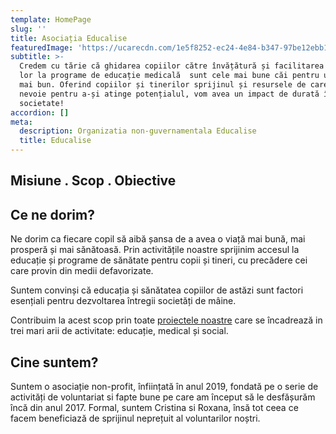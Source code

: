 ```yaml
---
template: HomePage
slug: ''
title: Asociația Educalise
featuredImage: 'https://ucarecdn.com/1e5f8252-ec24-4e84-b347-97be12ebb14b/'
subtitle: >-
  Credem cu tărie că ghidarea copiilor către învățătură și facilitarea accesului
  lor la programe de educație medicală  sunt cele mai bune căi pentru un viitor
  mai bun. Oferind copiilor și tinerilor sprijinul și resursele de care au
  nevoie pentru a-și atinge potențialul, vom avea un impact de durată în
  societate!
accordion: []
meta:
  description: Organizatia non-guvernamentala Educalise
  title: Educalise
---
```

## Misiune . Scop . Obiective

## Ce ne dorim?

Ne dorim ca fiecare copil să aibă șansa de a avea o viață mai bună, mai prosperă și mai sănătoasă. Prin activitățile noastre sprijinim accesul la educație și programe de sănătate pentru copii și tineri, cu precădere cei care provin din medii defavorizate.

Suntem convinși că educația și sănătatea copiilor de astăzi sunt factori esențiali pentru dezvoltarea întregii societăți de mâine.

Contribuim la acest scop prin toate [proiectele noastre](https://happy-swirles-c4c6a1.netlify.app/blog/) care se încadrează in trei mari arii de activitate: educație, medical și social.





## Cine suntem?

Suntem o asociație non-profit, înființată în anul 2019, fondată pe o serie de activități de voluntariat si fapte bune pe care am început să le desfășurăm încă din anul 2017. Formal, suntem Cristina si Roxana, însă tot ceea ce facem beneficiază de sprijinul neprețuit al voluntarilor noștri.
